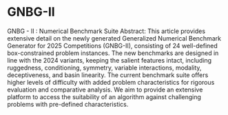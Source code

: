 # GNBG-II
GNBG - II : Numerical Benchmark Suite
Abstract: This article provides extensive detail on the newly generated Generalized Numerical Benchmark Generator for 2025 Competitions (GNBG-II), consisting of 24 well-defined box-constrained problem instances. The new benchmarks are designed in line with the 2024 variants, keeping the salient features intact, including ruggedness, conditioning, symmetry, variable interactions, modality, deceptiveness, and basin linearity. The current benchmark suite offers higher levels of difficulty with added problem characteristics for rigorous evaluation and comparative analysis. We aim to provide an extensive platform to access the suitability of an algorithm against challenging problems with pre-defined characteristics.
